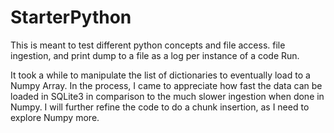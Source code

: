 # StarterPython

This is meant to test different python concepts and file access. file ingestion, and print dump to a file as a log per instance of a code Run.

It took a while to manipulate the list of dictionaries to eventually load to a Numpy Array. In the process, I came to appreciate how fast
the data can be loaded in SQLite3 in comparison to the much slower ingestion when done in Numpy. I will further refine the code to do a chunk
insertion, as I need to explore Numpy more.
